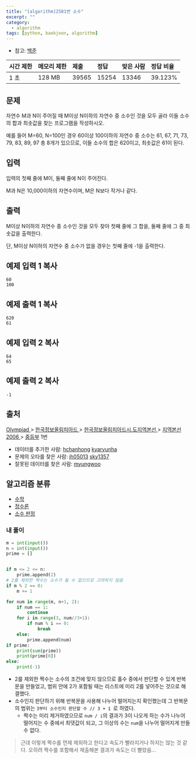 ```yaml
---
title: "[algorithm]2581번 소수"
excerpt: ""
category:
  - algorithm
tags: [python, baekjoon, algorithm]
---
```


- 참고: [백준](https://www.acmicpc.net/step/10)



| 시간 제한 | 메모리 제한 | 제출  | 정답  | 맞은 사람 | 정답 비율 |
| :-------- | :---------- | :---- | :---- | :-------- | :-------- |
| 1 초      | 128 MB      | 39565 | 15254 | 13346     | 39.123%   |

## 문제

자연수 M과 N이 주어질 때 M이상 N이하의 자연수 중 소수인 것을 모두 골라 이들 소수의 합과 최솟값을 찾는 프로그램을 작성하시오.

예를 들어 M=60, N=100인 경우 60이상 100이하의 자연수 중 소수는 61, 67, 71, 73, 79, 83, 89, 97 총 8개가 있으므로, 이들 소수의 합은 620이고, 최솟값은 61이 된다.

## 입력

입력의 첫째 줄에 M이, 둘째 줄에 N이 주어진다.

M과 N은 10,000이하의 자연수이며, M은 N보다 작거나 같다.

## 출력

M이상 N이하의 자연수 중 소수인 것을 모두 찾아 첫째 줄에 그 합을, 둘째 줄에 그 중 최솟값을 출력한다. 

단, M이상 N이하의 자연수 중 소수가 없을 경우는 첫째 줄에 -1을 출력한다.

## 예제 입력 1 복사

```
60
100
```

## 예제 출력 1 복사

```
620
61
```

## 예제 입력 2 복사

```
64
65
```

## 예제 출력 2 복사

```
-1
```

## 출처

[Olympiad ](https://www.acmicpc.net/category/2)> [한국정보올림피아드 ](https://www.acmicpc.net/category/55)> [한국정보올림피아드시․도지역본선 ](https://www.acmicpc.net/category/57)> [지역본선 2006 ](https://www.acmicpc.net/category/70)> [중등부](https://www.acmicpc.net/category/detail/368) 1번

- 데이터를 추가한 사람: [hchanhong](https://www.acmicpc.net/user/hchanhong) [kyaryunha](https://www.acmicpc.net/user/kyaryunha)
- 문제의 오타를 찾은 사람: [jh05013](https://www.acmicpc.net/user/jh05013) [sky1357](https://www.acmicpc.net/user/sky1357)
- 잘못된 데이터를 찾은 사람: [myungwoo](https://www.acmicpc.net/user/myungwoo)

## 알고리즘 분류

- [수학](https://www.acmicpc.net/problem/tag/124)
- [정수론](https://www.acmicpc.net/problem/tag/95)
- [소수 판정](https://www.acmicpc.net/problem/tag/9)



### 내 풀이

```python
m = int(input())
n = int(input())
prime = []


if m <= 2 <= n:
    prime.append(2)
# 2를 제외한 짝수는 소수가 될 수 없으므로 고려하지 않음
if m % 2 == 0:
    m += 1

for num in range(m, n+1, 2):
    if num == 1:
        continue
    for i in range(3, num//3+1):
        if num % i == 0:
            break
    else:
        prime.append(num)
if prime:
    print(sum(prime))
    print(prime[0])
else:
    print(-1)
```

- 2를 제외한 짝수는 소수의 조건에 맞지 않으므로 홀수 중에서 판단할 수 있게 반복문을 만들었고, 범위 안에 2가 포함될 때는 리스트에 미리 2를 넣어주는 것으로 해결했다.
- 소수인지 판단하기 위해 반복문을 사용해 나누어 떨어지는지 확인했는데 그 반복문의 범위는 `3부터 소수인지 판단할 수 // 3 + 1 `로 하였다.
  - 짝수는 미리 제거하였으므로 `num / i`의 결과가 3이 나오게 하는 수가 나누어 떨어지는 수 중에서 최댓값이 되고, 그 이상의 수는 `num`을 나누어 떨어지게 만들 수 없다.

>근데 이렇게 짝수를 먼제 제외하고 한다고 속도가 빨라지거나 하지는 않는 것 같다. 오히려 짝수를 포함해서 제출해본 결과가 속도는 더 빨랐음... 